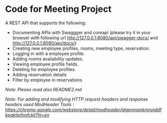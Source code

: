 # Code for Meeting Project #


A REST API that supports the following:
 * Documenting APIs with Swaggger and coreapi (please try it in your browser with following url http://127.0.0.1:8080/api/swagger-docs/ and http://127.0.0.1:8080/api/docs/)
 * Creating new employee profiles, rooms, meeting type, reservation.
 * Logging in with a employee profile.
 * Adding rooms availability updates.
 * Viewing employee profile fields.
 * Deleting for employee profiles.
 * Adding reservation details
 * Filter by employee in reservations
 
*Note: Please read also README2.md*

*Note: For adding and modifying HTTP request headers and response headers used ModHeader Tools : https://chrome.google.com/webstore/detail/modheader/idgpnmonknjnojddfkpgkljpfnnfcklj?hl=en*
